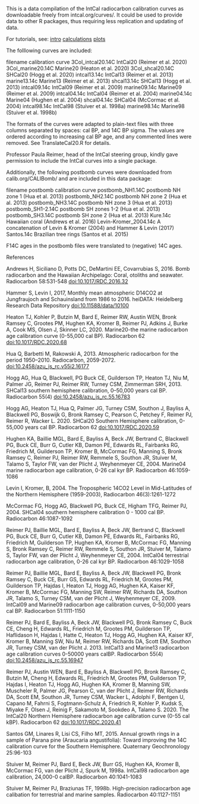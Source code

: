 This is a data compilation of the IntCal radiocarbon calibration curves as downloadable freely from intcal.org/curves/. It could be used to provide data to other R packages, thus requiring less replication and updating of data. 

For tutorials, see:
[intro](vignettes/intro.Rmd)
[calculations](vignettes/calculations.Rmd)
[plots](vignettes/plots.Rmd)

The folllowing curves are included:

filename				calibration curve
3Col_intcal20.14C	  	IntCal20 (Reimer et al. 2020)
3Col_marine20.14C	    Marine20 (Heaton et al. 2020)
3Col_shcal20.14C		SHCal20 (Hogg et al. 2020)
intcal13.14c			IntCal13 (Reimer et al. 2013)
marine13.14c			Marine13 (Reimer et al. 2013)
shcal13.14c				SHCal13 (Hogg et al. 2013)
intcal09.14c			IntCal09 (Reimer et al. 2009)
marine09.14c			Marine09 (Reimer et al. 2009)
intcal04.14c			IntCal04 (Reimer et al. 2004)
marine04.14c			Marine04 (Hughen et al. 2004)
shcal04.14c				SHCal04 (McCormac et al. 2004)
intcal98.14c			IntCal98 (Stuiver et al. 1998a)
marine98.14c			Marine98 (Stuiver et al. 1998b)

The formats of the curves were adapted to plain-text files with three columns separated by spaces: cal BP, and 14C BP sigma. The values are ordered according to increasing cal BP age, and any commented lines were removed. See TranslateCal20.R for details. 

Professor Paula Reimer, head of the IntCal steering group, kindly gave permission to include the IntCal curves into a single package.

Additionally, the following postbomb curves were downloaded from calib.org/CALIBomb/ and are included in this data package:

filename						postbomb calibration curve
postbomb_NH1.14C		postbomb NH zone 1 (Hua et al. 2013)
postbomb_NH2.14C		postbomb NH zone 2 (Hua et al. 2013)
postbomb_NH3.14C		postbomb NH zone 3 (Hua et al. 2013)
postbomb_SH1-2.14C	postbomb SH zones 1-2 (Hua et al. 2013)
postbomb_SH3.14C		postbomb SH zone 2 (Hua et al. 2013)
Kure.14c						Hawaiian coral (Andrews et al. 2016)
Levin-Kromer_2004.14c	A concatenation of Levin & Kromer (2004) and Hammer & Levin (2017)
Santos.14c					Brazilian tree rings (Santos et al. 2015)

F14C ages in the postbomb files were translated to (negative) 14C ages.

References

Andrews H, Siciliano D, Potts DC, DeMartini EE, Covarrubias S, 2016. Bomb radiocarbon and the Hawaiian Archipelago: Coral, otoliths and seawater. Radiocarbon 58:531-548 <doi:10.1017/RDC.2016.32>

Hammer S, Levin I, 2017, Monthly mean atmospheric D14CO2 at Jungfraujoch and Schauinsland from 1986 to 2016. heiDATA: Heidelberg Research Data Repository <doi:10.11588/data/10100>

Heaton TJ, Kohler P, Butzin M, Bard E, Reimer RW, Austin WEN, Bronk Ramsey C, Grootes PM, Hughen KA, Kromer B, Reimer PJ, Adkins J, Burke A, Cook MS, Olsen J, Skinner LC, 2020. Marine20-the marine radiocarbon age calibration curve (0-55,000 cal BP). Radiocarbon 62 <doi:10.1017/RDC.2020.68>

Hua Q, Barbetti M, Rakowski A, 2013. Atmospheric radiocarbon for the period 1950–2010. Radiocarbon, 2059-2072. <doi:10.2458/azu_js_rc.v55i2.16177>

Hogg AG, Hua Q, Blackwell, PG Buck CE, Guilderson TP, Heaton TJ, Niu M, Palmer JG, Reimer PJ, Reimer RW, Turney CSM, Zimmerman SRH, 2013. SHCal13 southern hemisphere calibration, 0–50,000 years cal BP. Radiocarbon 55(4) <doi:10.2458/azu_js_rc.55.16783>

Hogg AG, Heaton TJ, Hua Q, Palmer JG, Turney CSM, Southon J, Bayliss A, Blackwell PG, Boswijk G, Bronk Ramsey C, Pearson C, Petchey F, Reimer PJ, Reimer R, Wacker L.  2020. SHCal20 Southern Hemisphere calibration, 0-55,000 years cal BP. Radiocarbon 62 <doi:10.1017/RDC.2020.59>

Hughen KA, Baillie MGL, Bard E, Bayliss A, Beck JW, Bertrand C, Blackwell PG, Buck CE, Burr G, Cutler KB, Damon PE, Edwards RL, Fairbanks RG, Friedrich M, Guilderson TP, Kromer B, McCormac FG, Manning S, Bronk Ramsey C, Reimer PJ, Reimer RW, Remmele S, Southon JR, Stuiver M, Talamo S, Taylor FW, van der Plicht J, Weyhenmeyer CE, 2004. Marine04 marine radiocarbon age calibration, 0-26 cal kyr BP. Radiocarbon 46:1059-1086

Levin I, Kromer, B,  2004. The Tropospheric 14CO2 Level in Mid-Latitudes of the Northern Hemisphere (1959-2003), Radiocarbon 46(3):1261-1272

McCormac FG, Hogg AG, Blackwell PG, Buck CE, Higham TFG, Reimer PJ, 2004. SHCal04 southern hemisphere calibration 0 - 1000 cal BP. Radiocarbon 46:1087-1092

Reimer PJ, Baillie MGL, Bard E, Bayliss A, Beck JW, Bertrand C, Blackwell PG, Buck CE, Burr G, Cutler KB, Damon PE, Edwards RL, Fairbanks RG, Friedrich M, Guilderson TP, Hughen KA, Kromer B, McCormac FG, Manning S, Bronk Ramsey C, Reimer RW, Remmele S, Southon JR, Stuiver M, Talamo S, Taylor FW, van der Plicht J, Weyhenmeyer CE, 2004. IntCal04 terrestrial radiocarbon age calibration, 0-26 cal kyr BP. Radiocarbon 46:1029-1058

Reimer PJ, Baillie MGL, Bard E, Bayliss A, Beck JW, Blackwell PG, Bronk Ramsey C, Buck CE, Burr GS, Edwards RL, Friedrich M, Grootes PM, Guilderson TP, Hajdas I,  Heaton TJ, Hogg AG, Hughen KA, Kaiser KF, Kromer B, McCormac FG, Manning SW, Reimer RW, Richards DA, Southon JR, Talamo S, Turney CSM, van der Plicht J, Weyhenmeyer CE, 2009. IntCal09 and Marine09 radiocarbon age calibration curves, 0-50,000 years cal BP. Radiocarbon 51:1111-1150

Reimer PJ, Bard E, Bayliss A, Beck JW, Blackwell PG, Bronk Ramsey C, Buck CE, Cheng H, Edwards RL, Friedrich M, Grootes PM, Guilderson TP, Haflidason H, Hajdas I, Hatte C, Heaton TJ, Hogg AG, Hughen KA, Kaiser KF, Kromer B, Manning SW, Niu M, Reimer RW, Richards DA, Scott EM, Southon JR, Turney CSM, van der Plicht J. 2013. IntCal13 and Marine13 radiocarbon age calibration curves 0-50000 years calBP. Radiocarbon 55(4) <doi:10.2458/azu_js_rc.55.16947>

Reimer PJ, Austin WEN, Bard E, Bayliss A, Blackwell PG, Bronk Ramsey C, Butzin M, Cheng H, Edwards RL, Friedrich M, Grootes PM, Guilderson TP, Hajdas I, Heaton TJ, Hogg AG, Hughen KA, Kromer B, Manning SW, Muscheler R, Palmer JG, Pearson C, van der Plicht J, Reimer RW, Richards DA, Scott EM, Southon JR, Turney CSM, Wacker L, Adolphi F, Bentgen U, Capano M, Fahrni S, Fogtmann-Schulz A, Friedrich R, Kohler P, Kudsk S, Miyake F, Olsen J, Reinig F, Sakamoto M, Sookdeo A, Talamo S. 2020. The IntCal20 Northern Hemisphere radiocarbon age calibration curve (0-55 cal kBP). Radiocarbon 62 <doi:10.1017/RDC.2020.41>

Santos GM, Linares R, Lisi CS, Filho MT, 2015. Annual growth rings in a sample of Parana pine (Araucaria angustifolia): Toward improving the 14C calibration curve for the Southern Hemisphere. Quaternary Geochronology 25:96-103

Stuiver M, Reimer PJ, Bard E, Beck JW, Burr GS, Hughen KA, Kromer B, McCormac FG, van der Plicht J, Spurk M, 1998a. IntCal98 radiocarbon age calibration, 24,000-0 calBP. Radiocarbon 40:1041-1083

Stuiver M, Reimer PJ, Braziunas TF, 1998b. High-precision radiocarbon age calibation for terrestrial and marine samples. Radiocarbon 40:1127-1151
